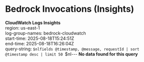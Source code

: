 ﻿# Bedrock Invocations (Insights)

**CloudWatch Logs Insights**  
region: us-east-1  
log-group-names: bedrock-cloudwatch  
start-time: 2025-08-18T15:24:51Z  
end-time: 2025-08-18T16:26:04Z  
query-string:
`$nlfields @timestamp, @message, requestId
| sort @timestamp desc
| limit 50
`$nl---
**No data found for this query**


